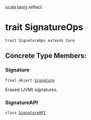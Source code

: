 scala.tasty.reflect
# trait SignatureOps

<pre><code class="language-scala" >trait SignatureOps extends Core</pre></code>
## Concrete Type Members:
### Signature
<pre><code class="language-scala" >final object <a href="./SignatureOps/Signature$.md">Signature</a></pre></code>
Erased (JVM) signatures.

### SignatureAPI
<pre><code class="language-scala" >class <a href="./SignatureOps/SignatureAPI.md">SignatureAPI</a></pre></code>
